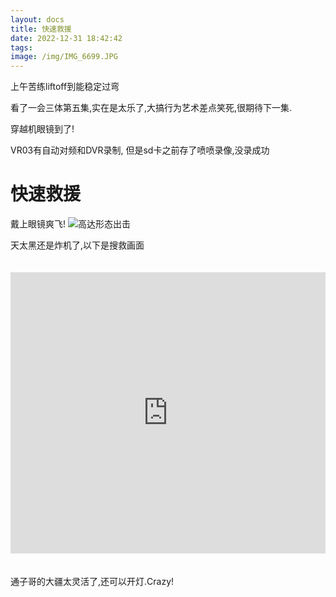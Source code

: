 ```yaml
---
layout: docs
title: 快速救援
date: 2022-12-31 18:42:42
tags:
image: /img/IMG_6699.JPG
---
```

上午苦练liftoff到能稳定过弯

<!--more-->

看了一会三体第五集,实在是太乐了,大搞行为艺术差点笑死,很期待下一集.

穿越机眼镜到了!

VR03有自动对频和DVR录制, 但是sd卡之前存了喷喷录像,没录成功

# 快速救援

戴上眼镜爽飞! 
![高达形态出击](/img/123.jpg)

天太黑还是炸机了,以下是搜救画面
<iframe src="https://player.bilibili.com/player.html?aid=477104450&bvid=BV1kK41117nV&cid=945579683&page=1"allowfullscreen="allowfullscreen" scrolling="no" frameborder="no" framespacing="0" style="width: 100%; height: 450px; max-width: 100%；align:center; padding:20px 0;"></iframe>

通子哥的大疆太灵活了,还可以开灯.Crazy!
